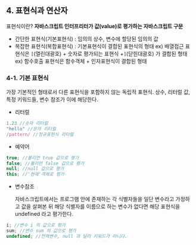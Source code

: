 ## 4. 표현식과 연산자

표현식이란? <strong>자바스크립트 인터프리터가 값(value)로 평가하는 자바스크립트 구문</strong>

- 간단한 표현식(기본표현식) : 임의의 상수, 변수에 할당된 임의의 값
- 복잡한 표현식(복합표현식) : 기본표현식이 결합된 표현식의 형태
  ex) 배열접근 표현식은 `[`(열린대괄호) + 숫자로 평가되는 표현식 +`]`(닫힌대괄호) 가 결합된 형태
  ex) 함수호출 표현식은 함수객체 + 인자표현식이 결합된 형태

### 4-1. 기본 표현식

가장 기본적인 형태로서 다른 표현식을 포함하지 않는 독립적 표현식.
상수, 리터럴 값, 특정 키워드들, 변수 참조가 이에 해당한다.

- 리터럴

```js
1.23 //숫자 리터럴
"hello" //문자 리터럴
/pattern/ //정규표현식 리터럴
```

- 예약어

```js
true; //불리언 true 값으로 평가
false; //불리언 false 값으로 평가
null; //null 값으로 평가
this; //'현재'객체로 평가
```

- 변수참조 <p>
  자바스크립트에서는 프로그램 안에 존재하는 각 식별자들을 일단 변수라고 가정하고 값을 살펴본 뒤 해당 식별자를 이름으로 하는 변수가 없다면 해당 표현식을 undefined 라고 평가한다.

```js
i; //변수 i 의 값으로 평가
sum; //변수 sum 의 값으로 평가
undefined; //전역변수, null 과 달리 키워드가 아니다.
```
